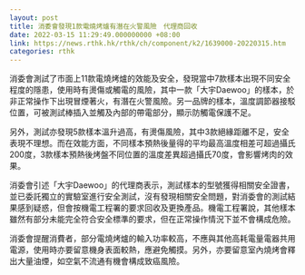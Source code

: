 ```yaml
---
layout: post
title: 消委會發現1款電燒烤爐有潛在火警風險　代理商回收
date: 2022-03-15 11:29:49.000000000 +08:00
link: https://news.rthk.hk/rthk/ch/component/k2/1639000-20220315.htm
categories: rthk
---
```


消委會測試了市面上11款電燒烤爐的效能及安全，發現當中7款樣本出現不同安全程度的隱患，使用時有燙傷或觸電的風險，其中一款「大宇Daewoo」的樣本，於非正常操作下出現冒煙著火，有潛在火警風險。另一品牌的樣本，溫度調節器接駁位置，可被測試棒插入並觸及內部的帶電部分，顯示防觸電保護不足。

另外，測試亦發現5款樣本溫升過高，有燙傷風險，其中3款絕緣距離不足，安全表現不理想。而在效能方面，不同樣本預熱後量得的平均最高溫度相差可超過攝氏200度，3款樣本預熱後烤盤不同位置的溫度差異超過攝氏70度，會影響烤肉的效果。

消委會引述「大宇Daewoo」的代理商表示，測試樣本的型號獲得相關安全證書，並已委託獨立的實驗室進行安全測試，沒有發現相關安全問題，對消委會的測試結果感到疑惑，但會按機電工程署的要求回收及更換產品。機電工程署說，其他樣本雖然有部分未能完全符合安全標準的要求，但在正常操作情況下並不會構成危險。

消委會提醒消費者，部分電燒烤爐的輸入功率較高，不應與其他高耗電量電器共用電源，使用時亦要留意機身表面較熱，應避免觸摸。另外，亦要留意室內燒烤會釋出大量油煙，如空氣不流通有機會構成致癌風險。
